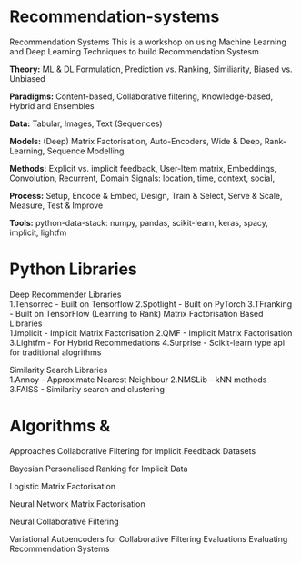 # Recommendation-systems
Recommendation Systems This is a workshop on using Machine Learning and Deep Learning Techniques to build Recommendation Systesm  

**Theory:** ML &amp; DL Formulation, Prediction vs. Ranking, Similiarity, Biased vs. Unbiased 

**Paradigms:** Content-based, Collaborative filtering, Knowledge-based, Hybrid and Ensembles 

**Data:** Tabular, Images, Text (Sequences) 

**Models:** (Deep) Matrix Factorisation, Auto-Encoders, Wide &amp; Deep, Rank-Learning, Sequence Modelling 

**Methods:** Explicit vs. implicit feedback, User-Item matrix, Embeddings, Convolution, Recurrent, Domain Signals: location, time, context, social, 

**Process:** Setup, Encode &amp; Embed, Design, Train &amp; Select, Serve &amp; Scale, Measure, Test &amp; Improve 

**Tools:** python-data-stack: numpy, pandas, scikit-learn, keras, spacy, implicit, lightfm 

# Python Libraries 
Deep Recommender Libraries  
1.Tensorrec - Built on Tensorflow 
2.Spotlight - Built on PyTorch 
3.TFranking - Built on TensorFlow (Learning to Rank) 
Matrix Factorisation Based Libraries  
1.Implicit - Implicit Matrix Factorisation 
2.QMF - Implicit Matrix Factorisation 
3.Lightfm - For Hybrid Recommedations 
4.Surprise - Scikit-learn type api for traditional alogrithms 

Similarity Search Libraries  
1.Annoy - Approximate Nearest Neighbour 
2.NMSLib - kNN methods 
3.FAISS - Similarity search and clustering 

# Algorithms &amp; 
Approaches Collaborative Filtering for Implicit Feedback Datasets 

Bayesian Personalised Ranking for Implicit Data 

Logistic Matrix Factorisation 

Neural Network Matrix Factorisation 

Neural Collaborative Filtering 

Variational Autoencoders for Collaborative Filtering Evaluations Evaluating Recommendation Systems
